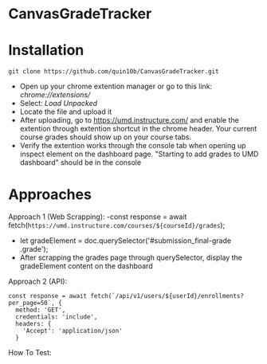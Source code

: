 # CanvasGradeTracker

# Installation
```
git clone https://github.com/quin10b/CanvasGradeTracker.git
```
- Open up your chrome extention manager or go to this link: *chrome://extensions/*
- Select: *Load Unpacked*
- Locate the file and upload it
- After uploading, go to https://umd.instructure.com/ and enable the extention through extention shortcut in the chrome header. Your current course grades should show up on your course tabs.
- Verify the extention works through the console tab when opening up inspect element on the dashboard page. "Starting to add grades to UMD dashboard" should be in the console

# Approaches

Approach 1 (Web Scrapping):
  -const response = await fetch(`https://umd.instructure.com/courses/${courseId}/grades`);
  - let gradeElement = doc.querySelector('#submission_final-grade .grade');
  - After scrapping the grades page through querySelector, display the gradeElement content on the dashboard


Approach 2 (API):

    const response = await fetch(`/api/v1/users/${userId}/enrollments?per_page=50`, {
      method: 'GET',
      credentials: 'include',
      headers: {
        'Accept': 'application/json'
      }


How To Test:
